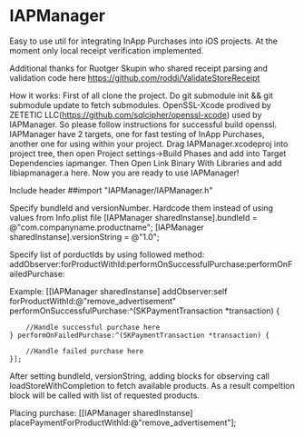 IAPManager
==========

Easy to use util for integrating InApp Purchases into iOS projects.
At the moment only local receipt verification implemented.

Additional thanks for Ruotger Skupin who shared receipt parsing and validation code here https://github.com/roddi/ValidateStoreReceipt

How it works:
First of all clone the project. Do git submodule init && git submodule update to fetch submodules. OpenSSL-Xcode prodived by ZETETIC LLC(https://github.com/sqlcipher/openssl-xcode) used by IAPManager. So please follow instructions for successful build openssl.
IAPManager have 2 targets, one for fast testing of InApp Purchases, another one for using within your project.
Drag IAPManager.xcodeproj into project tree, then open Project settings->Build Phases and add into Target Dependencies iapmanger. Then Open Link Binary With Libraries and add libiapmanager.a here.
Now you are ready to use IAPManager!

Include header
##import "IAPManager/IAPManager.h"

Specify bundleId and versionNumber. Hardcode them instead of using values from Info.plist file
[IAPManager sharedInstanse].bundleId = @"com.companyname.productname";
[IAPManager sharedInstanse].versionString = @"1.0";

Specify list of porductIds by using followed method:
addObserver:forProductWithId:performOnSuccessfulPurchase:performOnFailedPurchase:

Example:
[[IAPManager sharedInstanse] addObserver:self forProductWithId:@"remove_advertisement" performOnSuccessfulPurchase:^(SKPaymentTransaction *transaction) {
        
        //Handle successful purchase here
    } performOnFailedPurchase:^(SKPaymentTransaction *transaction) {
        
        //Handle failed purchase here
    }];
    
After setting bundleId, versionString, adding blocks for observing call loadStoreWithCompletion to fetch available products. As a result compeltion block will be called with list of requested products.

Placing purchase:
[[IAPManager sharedInstanse] placePaymentForProductWithId:@"remove_advertisement"];
